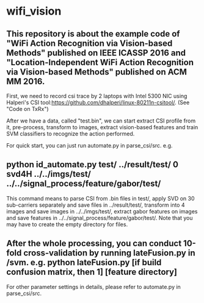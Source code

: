 # wifi_vision
This repository is about the example code of "WiFi Action Recognition via Vision-based Methods" published on IEEE ICASSP 2016 and "Location-Independent WiFi Action Recognition via Vision-based Methods" published on ACM MM 2016.
------
First, we need to record csi trace by 2 laptops with Intel 5300 NIC using Halperi's CSI tool:https://github.com/dhalperi/linux-80211n-csitool/.
(See "Code on TxRx")

After we have a data, called "test.bin", we can start extract CSI profile from it, pre-process, transform to images, extract vision-based features and train SVM classifiers to recognize the action performed.

For quick start, you can just run automate.py in parse_csi/src. e.g.

python id_automate.py test/ ../result/test/ 0 svd4H ../../imgs/test/ ../../signal_process/feature/gabor/test/
---
This command means to parse CSI from .bin files in test/, apply SVD on 30 sub-carriers separately and save files in ../result/test/, transform into 4 images and save images in ../../imgs/test/, extract gabor features on images and save features in ../../signal_process/feature/gabor/test/. Note that you may have to create the empty directory for files.

After the whole processing, you can conduct 10-fold cross-validation by running lateFusion.py in /svm. e.g.
python lateFusion.py [if build confusion matrix, then 1] [feature directory]
---
For other parameter settings in details, please refer to automate.py in parse_csi/src.


